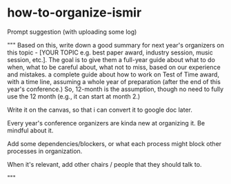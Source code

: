 # how-to-organize-ismir


Prompt suggestion (with uploading some log)

"""
Based on this, write down a good summary for next year's organizers on this topic - [YOUR TOPIC e.g. best paper award, industry session, music session, etc.]. The goal is to give them a full-year guide about what to do when, what to be careful about, what not to miss, based on our experience and mistakes. a complete guide about how to work on Test of Time award, with a time line, assuming a whole year of preparation (after the end of this year's conference.) So, 12-month is the assumption, though no need to fully use the 12 month (e.g., it can start at month 2.)

Write it on the canvas, so that i can convert it to google doc later.

Every year's conference organizers are kinda new at organizing it. Be mindful about it.

Add some dependencies/blockers, or what each process might block other processes in organization. 

When it's relevant, add other chairs / people that they should talk to.

"""
